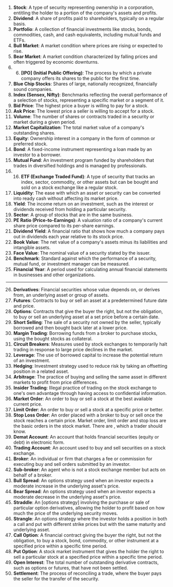 1.  **Stock**: A type of security representing ownership in a corporation, entitling the holder to a portion of the company's assets and profits.
2.  **Dividend**: A share of profits paid to shareholders, typically on a regular basis.
3.  **Portfolio**: A collection of financial investments like stocks, bonds, commodities, cash, and cash equivalents, including mutual funds and ETFs.
4.  **Bull Market**: A market condition where prices are rising or expected to rise.
5.  **Bear Market**: A market condition characterized by falling prices and often triggered by economic downturns.
6. 6.  **[IPO] (Initial Public Offering)**: The process by which a private company offers its shares to the public for the first time.
7.  **Blue Chip Stocks**: Shares of large, nationally recognized, financially sound companies. 
8.  **Index (Sensex, Nifty)**: Benchmarks reflecting the overall performance of a selection of stocks, representing a specific market or a segment of it.
9.  **Bid Price**: The highest price a buyer is willing to pay for a stock.
10.  **Ask Price**: The lowest price a seller is willing to accept for a stock.
11.  **Volume**: The number of shares or contracts traded in a security or market during a given period.
12.  **Market Capitalization**: The total market value of a company's outstanding shares.
13.  **Equity**: Ownership interest in a company in the form of common or preferred stock.
14.  **Bond**: A fixed-income instrument representing a loan made by an investor to a borrower.
15.  **Mutual Fund**: An investment program funded by shareholders that trades in diversified holdings and is managed by professionals.
16. 16.  **ETF (Exchange Traded Fund)**: A type of security that tracks an index, sector, commodity, or other assets but can be bought and sold on a stock exchange like a regular stock. 
17.  **Liquidity**: The ease with which an asset or security can be converted into ready cash without affecting its market price.
18.  **Yield**: The income return on an investment, such as the interest or dividends received from holding a particular security.
19.  **Sector**: A group of stocks that are in the same business.
20.  **PE Ratio (Price-to-Earnings)**: A valuation ratio of a company's current share price compared to its per-share earnings.
21.  **Dividend Yield**: A financial ratio that shows how much a company pays out in dividends each year relative to its stock price.
22.  **Book Value**: The net value of a company's assets minus its liabilities and intangible assets.
23.  **Face Value**: The nominal value of a security stated by the issuer.
24.  **Benchmark**: Standard against which the performance of a security, mutual fund, or investment manager can be measured.
25.  **Financial Year**: A period used for calculating annual financial statements in businesses and other organizations.
------------
26.  **Derivatives**: Financial securities whose value depends on, or derives from, an underlying asset or group of assets.
27.  **Futures**: Contracts to buy or sell an asset at a predetermined future date and price.
28.  **Options**: Contracts that give the buyer the right, but not the obligation, to buy or sell an underlying asset at a set price before a certain date.
29.  **Short Selling**: The sale of a security not owned by the seller, typically borrowed and then bought back later at a lower price. 
30.  **Margin Trading**: Borrowing funds from a broker to purchase stocks, using the bought stocks as collateral.
31.  **Circuit Breakers**: Measures used by stock exchanges to temporarily halt trading in response to large price declines in the market.
32.  **Leverage**: The use of borrowed capital to increase the potential return of an investment.
33.  **Hedging**: Investment strategy used to reduce risk by taking an offsetting position in a related asset.
34.  **Arbitrage**: The practice of buying and selling the same asset in different markets to profit from price differences.
35.  **Insider Trading**: Illegal practice of trading on the stock exchange to one's own advantage through having access to confidential information.
36.  **Market Order**: An order to buy or sell a stock at the best available current price.
37.  **Limit Order**: An order to buy or sell a stock at a specific price or better.
38.  **Stop Loss Order**: An order placed with a broker to buy or sell once the stock reaches a certain price. Market order, limit order and stop loss are the basic orders in the stock market. There are , which a trader should know.
39.  **Demat Account**: An account that holds financial securities (equity or debt) in electronic form.
40.  **Trading Account**: An account used to buy and sell securities on a stock exchange.
41.  **Broker**: An individual or firm that charges a fee or commission for executing buy and sell orders submitted by an investor.
42.  **Sub-broker**: An agent who is not a stock exchange member but acts on behalf of a broker.
43.  **Bull Spread**: An options strategy used when an investor expects a moderate increase in the underlying asset's price.
44.  **Bear Spread**: An options strategy used when an investor expects a moderate decrease in the underlying asset's price.
45.  **Straddle**: An  [options strategy] involving the purchase or sale of particular option derivatives, allowing the holder to profit based on how much the price of the underlying security moves.
46.  **Strangle**: An options strategy where the investor holds a position in both a call and put with different strike prices but with the same maturity and underlying asset.
47.  **Call Option**: A financial contract giving the buyer the right, but not the obligation, to buy a stock, bond, commodity, or other instrument at a specified price within a specific time period.
48.  **Put Option**: A stock market instrument that gives the holder the right to sell a particular stock at a specified price within a specific time period.
49.  **Open Interest**: The total number of outstanding derivative contracts, such as options or futures, that have not been settled.
50.  **Settlement**: The process of reconciling a trade, where the buyer pays the seller for the transfer of the security.